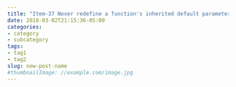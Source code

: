 ```yaml
---
title: "Item-37 Never redefine a function's inherited default parameter value"
date: 2018-03-02T21:15:36-05:00
categories:
- category
- subcategory
tags:
- tag1
- tag2
slug: new-post-name
#thumbnailImage: //example.com/image.jpg
---
```


<!--more-->
